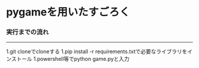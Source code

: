 # pygameを用いたすごろく

### 実行までの流れ
-------------------------------------------
1.git cloneでcloneする
1.pip install -r requirements.txtで必要なライブラリをインストール
1.powershell等でpython game.pyと入力
